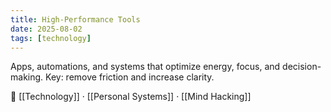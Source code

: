 ```yaml
---
title: High-Performance Tools
date: 2025-08-02
tags: [technology]
---
```


Apps, automations, and systems that optimize energy, focus, and decision-making. Key: remove friction and increase clarity.

📎 [[Technology]] · [[Personal Systems]] · [[Mind Hacking]]
